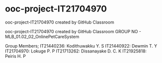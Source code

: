 # ooc-project-IT21704970
ooc-project-IT21704970 created by GitHub Classroom

ooc-project-IT21704970 created by GitHub Classroom GROUP NO - MLB_01.02_02_OnlinePetCareSystem

Group Members;
IT21440236: Kodithuwakku Y. S
IT21440922: Dewmin T. Y
IT21704970: Lokuge P. P
IT21713262: Dissanayake D. C. K
IT21925818: Peiris H. P
